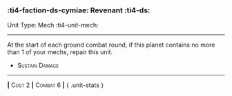 ### :ti4-faction-ds-cymiae: **Revenant** :ti4-ds:

Unit Type: Mech :ti4-unit-mech:

---

At the start of each ground combat round, if this planet contains no more than 1 of your mechs, repair this unit.

* <span style="font-variant:small-caps;">Sustain Damage</span> 


---

__|__ <span style="font-variant:small-caps;">Cost 2</span> __|__ <span style="font-variant:small-caps;">Combat 6</span> __|__
{ .unit-stats }
